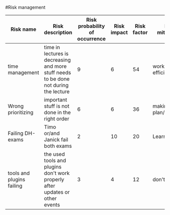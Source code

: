 #Risk management

Risk name | Risk description | Risk probability of occurrence | Risk impact | Risk factor | Risk mitigation | Person of Charge 
-------- | -------- | -------- | -------- | -------- | -------- | --------
time management | time in lectures is decreasing and more stuff needs to be done not during the lecture | 9 | 6 | 54 | working more efficiently | all 
Wrong prioritizing   | important stuff is not done in the right order   | 6   | 6   | 36  | making a plan/schedule   |  all
Failing DH-exams   | Timo or/and Janick fail both exams   | 2   | 10   | 20   | Learning   | Timo & Janick 
tools and plugins failing   | the used tools and plugins don't work properly after updates or other events   | 3   | 4   | 12  | don't update   |  all

